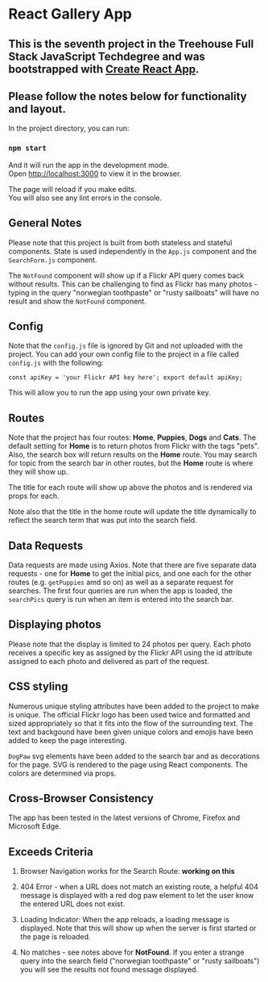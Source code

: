 # React Gallery App

## This is the seventh project in the Treehouse Full Stack JavaScript Techdegree and was bootstrapped with [Create React App](https://github.com/facebook/create-react-app).


## Please follow the notes below for functionality and layout.

In the project directory, you can run:

### `npm start`

And it will run the app in the development mode.\
Open [http://localhost:3000](http://localhost:3000) to view it in the browser.

The page will reload if you make edits.\
You will also see any lint errors in the console.

## General Notes

Please note that this project is built from both stateless and stateful components.  State is used independently in the `App.js` component and the `SearchForm.js` component.

The `NotFound` component will show up if a Flickr API query comes back without results.  This can be challenging to find as Flickr has many photos - typing in the query "norwegian toothpaste" or "rusty sailboats" will have no result and show the `NotFound` component.

## Config

Note that the `config.js` file is ignored by Git and not uploaded with the project.  You can add your own config file to the project in a file called `config.js` with the following:

`const apiKey = 'your Flickr API key here';
export default apiKey;`

This will allow you to run the app using your own private key.

## Routes

Note that the project has four routes:  **Home**, **Puppies**, **Dogs** and **Cats**.  The default setting for **Home** is to return photos from Flickr with the tags "pets".  Also, the search box will return results on the **Home** route.  You may search for topic from the search bar in other routes, but the **Home** route is where they will show up.  

The title for each route will show up above the photos and is rendered via props for each.

Note also that the title in the home route will update the title dynamically to reflect the search term that was put into the search field.

## Data Requests 

Data requests are made using Axios.  Note that there are five separate data requests - one for **Home** to get the initial pics, and one each for the other routes (e.g. `getPuppies` amd so on) as well as a separate request for searches.  The first four queries are run when the app is loaded, the `searchPics` query is run when an item is entered into the search bar.  

## Displaying photos

Please note that the display is limited to 24 photos per query.  Each photo receives a specific key as assigned by the Flickr API using the id attribute assigned to each photo and delivered as part of the request.

## CSS styling

Numerous unique styling attributes have been added to the project to make is unique.  The official Flickr logo has been used twice and formatted and sized appropriately so that it fits into the flow of the surrounding text.  The text and backgound have been given unique colors and emojis have been added to keep the page interesting.  

`DogPaw` svg elements have been added to the search bar and as decorations for the page.  SVG is rendered to the page  using React components.  The colors are determined via props.

## Cross-Browser Consistency   

The app has been tested in the latest versions of Chrome, Firefox and Microsoft Edge.


## Exceeds Criteria

1. Browser Navigation works for the Search Route: **working on this**

2. 404 Error - when a URL does not match an existing route, a helpful 404 message is displayed with a red dog paw element to let the user know the entered URL does not exist.

3. Loading Indicator: When the app reloads, a loading message is displayed.  Note that this will show up when the server is first started or the page is reloaded.

4. No matches - see notes above for **NotFound**.  If you enter a strange query into the search field ("norwegian toothpaste" or "rusty sailboats") you will see the results not found message displayed.
